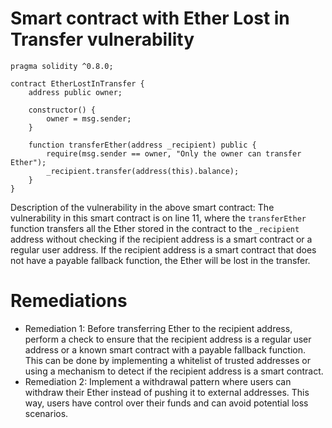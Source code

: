 # Smart contract with Ether Lost in Transfer vulnerability

```solidity
pragma solidity ^0.8.0;

contract EtherLostInTransfer {
    address public owner;

    constructor() {
        owner = msg.sender;
    }

    function transferEther(address _recipient) public {
        require(msg.sender == owner, "Only the owner can transfer Ether");
        _recipient.transfer(address(this).balance);
    }
}
```

Description of the vulnerability in the above smart contract:
The vulnerability in this smart contract is on line 11, where the `transferEther` function transfers all the Ether stored in the contract to the `_recipient` address without checking if the recipient address is a smart contract or a regular user address. If the recipient address is a smart contract that does not have a payable fallback function, the Ether will be lost in the transfer.

# Remediations

- Remediation 1: Before transferring Ether to the recipient address, perform a check to ensure that the recipient address is a regular user address or a known smart contract with a payable fallback function. This can be done by implementing a whitelist of trusted addresses or using a mechanism to detect if the recipient address is a smart contract.
- Remediation 2: Implement a withdrawal pattern where users can withdraw their Ether instead of pushing it to external addresses. This way, users have control over their funds and can avoid potential loss scenarios.